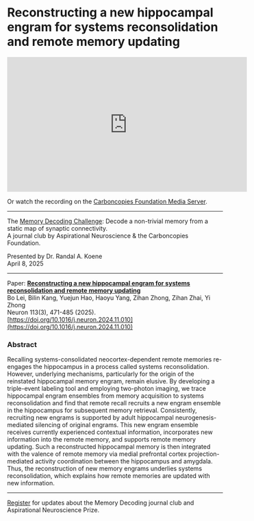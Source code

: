 # Reconstructing a new hippocampal engram for systems reconsolidation and remote memory updating

<iframe width="560" height="315" src="https://www.youtube.com/embed/r4x1wla2MNQ?si=NcveVELTQXywoBBJ" title="YouTube video player" frameborder="0" allow="accelerometer; autoplay; clipboard-write; encrypted-media; gyroscope; picture-in-picture; web-share" referrerpolicy="strict-origin-when-cross-origin" allowfullscreen></iframe>


Or watch the recording on the [Carboncopies Foundation Media Server](https://videos.carboncopies.org/view?m=6x8w8nxzQ).

---

The [Memory Decoding Challenge](https://aspirationalneuroscience.org): Decode a non-trivial memory from a static map of synaptic connectivity.  
A journal club by Aspirational Neuroscience & the Carboncopies Foundation.  

Presented by Dr. Randal A. Koene  
April 8, 2025

----

Paper: [__Reconstructing a new hippocampal engram for systems reconsolidation and remote memory updating__](https://www.sciencedirect.com/science/article/abs/pii/S0896627324008353)  
Bo Lei, Bilin Kang, Yuejun Hao, Haoyu Yang, Zihan Zhong, Zihan Zhai, Yi Zhong  
Neuron 113(3), 471-485 (2025). [https://doi.org/10.1016/j.neuron.2024.11.010](https://doi.org/10.1016/j.neuron.2024.11.010)

### Abstract

Recalling systems-consolidated neocortex-dependent remote memories re-engages the hippocampus in a process called systems reconsolidation. However, underlying mechanisms, particularly for the origin of the reinstated hippocampal memory engram, remain elusive. By developing a triple-event labeling tool and employing two-photon imaging, we trace hippocampal engram ensembles from memory acquisition to systems reconsolidation and find that remote recall recruits a new engram ensemble in the hippocampus for subsequent memory retrieval. Consistently, recruiting new engrams is supported by adult hippocampal neurogenesis-mediated silencing of original engrams. This new engram ensemble receives currently experienced contextual information, incorporates new information into the remote memory, and supports remote memory updating. Such a reconstructed hippocampal memory is then integrated with the valence of remote memory via medial prefrontal cortex projection-mediated activity coordination between the hippocampus and amygdala. Thus, the reconstruction of new memory engrams underlies systems reconsolidation, which explains how remote memories are updated with new information.

---

[Register](https://aspirationalneuroscience.org/register-with-us/) for updates about the Memory Decoding journal club and Aspirational Neuroscience Prize.
